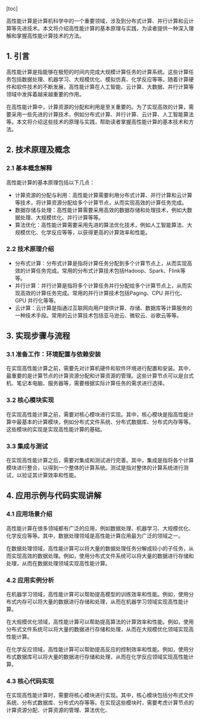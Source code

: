 
[toc]                    
                
                
高性能计算是计算机科学中的一个重要领域，涉及到分布式计算、并行计算和云计算等先进技术。本文将介绍高性能计算的基本原理与实践，为读者提供一种深入理解和掌握高性能计算技术的方法。

## 1. 引言

高性能计算是指能够在极短的时间内完成大规模计算任务的计算系统。这些计算任务包括数据处理、机器学习、大规模优化、模拟仿真、化学反应等等。随着计算硬件和软件技术的不断发展，高性能计算在人工智能、云计算、大数据、并行计算等领域中发挥着越来越重要的作用。

在高性能计算中，计算资源的分配和利用是至关重要的。为了实现高效的计算，需要采用一些先进的计算技术，例如分布式计算、并行计算、云计算、人工智能算法等。本文将介绍这些技术的原理与实践，帮助读者掌握高性能计算的基本技术和方法。

## 2. 技术原理及概念

### 2.1 基本概念解释

高性能计算的基本原理包括以下几点：

- 计算资源的分配与利用：高性能计算需要利用分布式计算、并行计算和云计算等技术，将计算资源分配给多个计算节点，从而实现高效的计算任务完成。
- 数据存储与处理：高性能计算需要采用高效的数据存储和处理技术，例如大数据处理、大规模优化、并行计算等等。
- 算法优化：高性能计算需要采用先进的算法优化技术，例如人工智能算法、大规模优化、化学反应等等，以获得更高的计算效率和性能。

### 2.2 技术原理介绍

- 分布式计算：分布式计算是指将计算任务分配到多个计算节点上，从而实现高效的计算任务完成。常用的分布式计算技术包括Hadoop、Spark、Flink等等。
- 并行计算：并行计算是指将多个计算任务并行分配给多个计算节点上，从而实现高效的计算任务完成。常用的并行计算技术包括Paging、CPU 并行化、GPU 并行化等等。
- 云计算：云计算是指通过互联网向用户提供计算、存储、数据库等计算服务的一种技术手段。常用的云计算技术包括亚马逊云、微软云、谷歌云等等。

## 3. 实现步骤与流程

### 3.1 准备工作：环境配置与依赖安装

在实现高性能计算之前，需要先对计算机硬件和软件环境进行配置和安装。其中，最重要的是计算节点的计算资源分配和计算资源的管理。这些计算节点可以是台式机、笔记本电脑、服务器等，需要根据实际计算任务的需求进行选择。

### 3.2 核心模块实现

在实现高性能计算之前，需要对核心模块进行实现。其中，核心模块是指高性能计算中最基本的计算模块，例如分布式文件系统、分布式数据库、分布式内存等等。这些模块的实现是实现高性能计算的基础。

### 3.3 集成与测试

在实现高性能计算之后，需要对集成和测试进行完善。其中，集成是指将各个计算模块进行整合，以得到一个整体的计算系统。测试是指对整体的计算系统进行测试，以验证其计算效率和性能。

## 4. 应用示例与代码实现讲解

### 4.1 应用场景介绍

高性能计算在很多领域都有广泛的应用，例如数据处理、机器学习、大规模优化、化学反应等等。其中，数据处理领域是高性能计算应用最为广泛的领域之一。

在数据处理领域，高性能计算可以将大量的数据处理任务分解成较小的子任务，从而实现高效的数据处理。例如，使用分布式文件系统可以将大量的数据进行存储和处理，从而在数据处理领域实现高性能计算。

### 4.2 应用实例分析

在机器学习领域，高性能计算可以帮助提高模型的训练效率和性能。例如，使用分布式内存可以将大量的数据进行存储和处理，从而在机器学习领域实现高性能计算。

在大规模优化领域，高性能计算可以帮助提高算法的计算效率和性能。例如，使用分布式文件系统可以将大量的数据进行存储和处理，从而在大规模优化领域实现高性能计算。

在化学反应领域，高性能计算可以帮助提高反应的控制效率和性能。例如，使用分布式数据库可以将大量的数据进行存储和处理，从而在化学反应领域实现高性能计算。

### 4.3 核心代码实现

在实现高性能计算时，需要将核心模块进行实现。其中，核心模块包括分布式文件系统、分布式数据库、分布式内存等等。在实现这些模块时，需要考虑计算节点的计算资源分配、计算资源的管理、算法优化、

